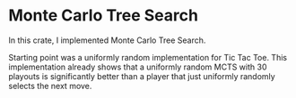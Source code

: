 # Monte Carlo Tree Search

In this crate, I implemented Monte Carlo Tree Search.

Starting point was a uniformly random implementation for Tic Tac Toe.
This implementation already shows that a uniformly random MCTS with 30 playouts is significantly
better than a player that just uniformly randomly selects the next move.